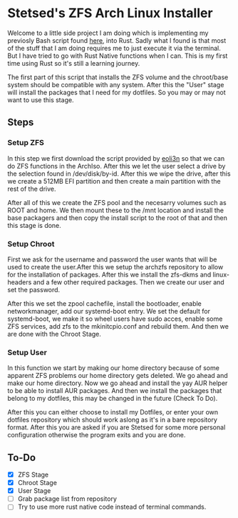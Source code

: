 # Stetsed's ZFS Arch Linux Installer

Welcome to a little side project I am doing which is implementing my previosly Bash script found [here](https://github.com/Stetsed/.dotfiles/blob/main/.bin/fullinstall.sh), into Rust. Sadly what I found is that most of the stuff that I am doing requires me to just execute it via the terminal. But I have tried to go with Rust Native functions when I can. This is my first time using Rust so it's still a learning journey.

The first part of this script that installs the ZFS volume and the chroot/base system should be compatible with any system. After this the "User" stage will install the packages that I need for my dotfiles. So you may or may not want to use this stage.

## Steps

### Setup ZFS

In this step we first download the script provided by [eoli3n](https://raw.githubusercontent.com/eoli3n/archiso-zfs/master/init) so that we can do ZFS functions in the ArchIso. After this we let the user select a drive by the selection found in /dev/disk/by-id. After this we wipe the drive, after this we create a 512MB EFI partition and then create a main partition with the rest of the drive. 

After all of this we create the ZFS pool and the necesarry volumes such as ROOT and home. We then mount these to the /mnt location and install the base packagers and then copy the install script to the root of that and then this stage is done.

### Setup Chroot

First we ask for the username and password the user wants that will be used to create the user.After this we setup the archzfs repository to allow for the installation of packages. After this we install the zfs-dkms and linux-headers and a few other required packages. Then we create our user and set the password.

After this we set the zpool cachefile, install the bootloader, enable networkmanager, add our systemd-boot entry. We set the default for systemd-boot, we make it so wheel users have sudo acces, enable some ZFS services, add zfs to the mkinitcpio.conf and rebuild them. And then we are done with the Chroot Stage.

### Setup User

In this function we start by making our home directory because of some apparent ZFS problems our home directory gets deleted. We go ahead and make our home directory. Now we go ahead and install the yay AUR helper to be able to install AUR packages. And then we install the packages that belong to my dotfiles, this may be changed in the future (Check To Do). 

After this you can either choose to install my Dotfiles, or enter your own dotfiles repository which should work aslong as it's in a bare repository format. After this you are asked if you are Stetsed for some more personal configuration otherwise the program exits and you are done.



## To-Do

- [x] ZFS Stage
- [x] Chroot Stage
- [x] User Stage
- [ ] Grab package list from repository
- [ ] Try to use more rust native code instead of terminal commands.
